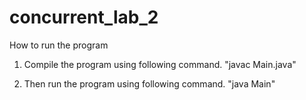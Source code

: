 # concurrent_lab_2
How to run the program

1. Compile the program using following command.
	"javac Main.java"

2. Then run the program using following command.
	"java Main"